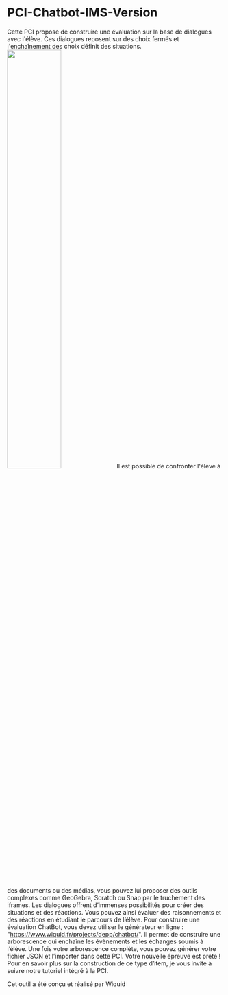 # PCI-Chatbot-IMS-Version
Cette PCI propose de construire une &eacute;valuation sur la base de dialogues avec l&#39;&eacute;l&egrave;ve. Ces dialogues reposent sur des choix ferm&eacute;s et l&#39;encha&icirc;nement des choix d&eacute;finit des situations. 
<img width="50%" src="https://www.wiquid.fr/projects/depp/chatbot/mediademo/arbonav.gif">
Il est possible de confronter l&#39;&eacute;l&egrave;ve &agrave; des documents ou des m&eacute;dias, vous pouvez lui proposer des outils complexes comme GeoGebra, Scratch ou Snap par le truchement des iframes. Les dialogues offrent d&rsquo;immenses possibilit&eacute;s pour cr&eacute;er des situations et des r&eacute;actions.
Vous pouvez ainsi &eacute;valuer des raisonnements et des r&eacute;actions en &eacute;tudiant le parcours de l&rsquo;&eacute;l&egrave;ve.</span></span>
Pour construire une &eacute;valuation ChatBot, vous devez utiliser le g&eacute;n&eacute;rateur en ligne&nbsp;: \"https://www.wiquid.fr/projects/depp/chatbot/". Il permet de construire une arborescence qui encha&icirc;ne les &eacute;v&egrave;nements et les &eacute;changes soumis &agrave; l&rsquo;&eacute;l&egrave;ve. Une fois votre arborescence compl&egrave;te, vous pouvez g&eacute;n&eacute;rer votre fichier JSON et l&rsquo;importer dans cette PCI. Votre nouvelle &eacute;preuve est pr&ecirc;te&nbsp;! Pour en savoir plus sur la construction de ce type d&rsquo;item, je vous invite &agrave; suivre notre tutoriel intégré à la PCI.</span></span></p>Cet outil a &eacute;t&eacute; con&ccedil;u et r&eacute;alis&eacute; par Wiquid</p>
